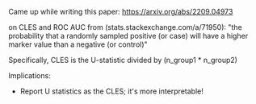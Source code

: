 
Came up while writing this paper: https://arxiv.org/abs/2209.04973

on CLES and ROC AUC from (stats.stackexchange.com/a/71950): "the probability that a randomly sampled positive (or case) will have a higher marker value than a negative (or control)"

Specifically, CLES is the U-statistic divided by (n_group1 * n_group2)

Implications:
 - Report U statistics as the CLES; it's more interpretable!